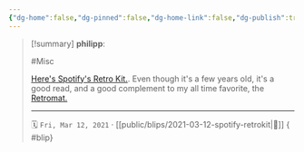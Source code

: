 ```yaml
---
{"dg-home":false,"dg-pinned":false,"dg-home-link":false,"dg-publish":true,"type":"blip","created-date":"2021-03-12T00:00:00","disabled rules":["yaml-title","yaml-title-alias","file-name-heading"],"title":"philipp @ 2021-03-12","dg-permalink":"2021/03/12/spotify-retrokit/","updated-date":"2025-04-30T22:27:37","dg-path":"blips/2021-03-12-spotify-retrokit.md","permalink":"/2021/03/12/spotify-retrokit/","dgPassFrontmatter":true,"created":"2021-03-12T00:00:00","updated":"2025-04-30T22:27:37"}
---
```


> [!summary] **philipp**:
>
> #Misc
>
> [Here's Spotify's Retro Kit.](https://engineering.atspotify.com/2017/12/15/spotify-retro-kit/). Even though it's a few years old, it's a good read, and a good complement to my all time favorite, the [Retromat.](https://retromat.org/)
> - - -
>
> 🗓️ `Fri, Mar 12, 2021` · [[public/blips/2021-03-12-spotify-retrokit\|🔗]]
{ #blip}

